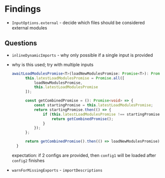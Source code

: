 # Findings

* `InputOptions.external` - decide which files should be considered external modules

## Questions

* `inlineDynamicImports` - why only possible if a single input is provided

* why is this used; try with multiple inputs
  
  ```ts
  awaitLoadModulesPromise<T>(loadNewModulesPromise: Promise<T>): Promise<T> {
		this.latestLoadModulesPromise = Promise.all([
			loadNewModulesPromise,
			this.latestLoadModulesPromise
		]);

		const getCombinedPromise = (): Promise<void> => {
			const startingPromise = this.latestLoadModulesPromise;
			return startingPromise.then(() => {
				if (this.latestLoadModulesPromise !== startingPromise) {
					return getCombinedPromise();
				}
			});
		};

		return getCombinedPromise().then(() => loadNewModulesPromise);
	}
  ```

  expectation: if 2 configs are provided, then `config1` will be loaded after `config2` finishes

* `warnForMissingExports` - `importDescriptions`